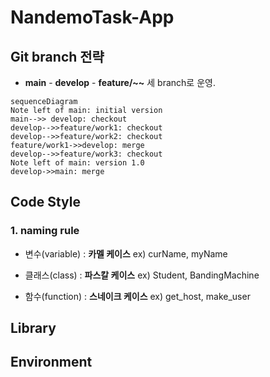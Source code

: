 # NandemoTask-App

## Git branch 전략

- **main** - **develop** - **feature/~~** 세 branch로 운영.
```mermaid
sequenceDiagram
Note left of main: initial version
main-->> develop: checkout
develop-->>feature/work1: checkout
develop-->>feature/work2: checkout
feature/work1->>develop: merge
develop-->>feature/work3: checkout
Note left of main: version 1.0
develop->>main: merge
```

## Code Style

### 1. naming rule
- 변수(variable) : **카멜 케이스** ex) curName, myName

- 클래스(class) : **파스칼 케이스** ex) Student, BandingMachine

- 함수(function) :  **스네이크 케이스** ex) get_host, make_user

## Library
## Environment
